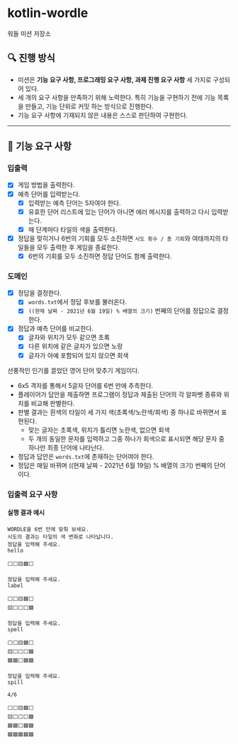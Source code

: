 # kotlin-wordle

워들 미션 저장소

## 🔍 진행 방식

- 미션은 **기능 요구 사항, 프로그래밍 요구 사항, 과제 진행 요구 사항** 세 가지로 구성되어 있다.
- 세 개의 요구 사항을 만족하기 위해 노력한다. 특히 기능을 구현하기 전에 기능 목록을 만들고, 기능 단위로 커밋 하는 방식으로 진행한다.
- 기능 요구 사항에 기재되지 않은 내용은 스스로 판단하여 구현한다.

---

## 🚀 기능 요구 사항

### 입출력

- [x] 게임 방법을 출력한다.
- [x] 예측 단어를 입력받는다.
    - [x] 입력받는 예측 단어는 5자여야 한다.
    - [x] 유효한 단어 리스트에 있는 단어가 아니면 에러 메시지를 출력하고 다시 입력받는다.
    - [x] 매 단계마다 타일의 색을 출력한다.
- [x] 정답을 맞히거나 6번의 기회를 모두 소진하면 `시도 횟수 / 총 기회`와 여태까지의 타일들을 모두 출력한 후 게임을 종료한다.
    - [x] 6번의 기회를 모두 소진하면 정답 단어도 함께 출력한다.

### 도메인

- [x] 정답을 결정한다.
    - [x] `words.txt`에서 정답 후보를 불러온다.
    - [x] `((현재 날짜 - 2021년 6월 19일) % 배열의 크기)` 번째의 단어를 정답으로 결정한다.
- [x] 정답과 예측 단어를 비교한다.
    - [x] 글자와 위치가 모두 같으면 초록
    - [x] 다른 위치에 같은 글자가 있으면 노랑
    - [x] 글자가 아예 포함되어 있지 않으면 회색

선풍적인 인기를 끌었던 영어 단어 맞추기 게임이다.

- 6x5 격자를 통해서 5글자 단어를 6번 만에 추측한다.
- 플레이어가 답안을 제출하면 프로그램이 정답과 제출된 단어의 각 알파벳 종류와 위치를 비교해 판별한다.
- 판별 결과는 흰색의 타일이 세 가지 색(초록색/노란색/회색) 중 하나로 바뀌면서 표현된다.
    - 맞는 글자는 초록색, 위치가 틀리면 노란색, 없으면 회색
    - 두 개의 동일한 문자를 입력하고 그중 하나가 회색으로 표시되면 해당 문자 중 하나만 최종 단어에 나타난다.
- 정답과 답안은 `words.txt`에 존재하는 단어여야 한다.
- 정답은 매일 바뀌며 ((현재 날짜 - 2021년 6월 19일) % 배열의 크기) 번째의 단어이다.

### 입출력 요구 사항

#### 실행 결과 예시

```
WORDLE을 6번 만에 맞춰 보세요.
시도의 결과는 타일의 색 변화로 나타납니다.
정답을 입력해 주세요.
hello

⬜⬜🟨🟩⬜

정답을 입력해 주세요.
label

⬜⬜🟨🟩⬜
🟨⬜⬜⬜🟩

정답을 입력해 주세요.
spell

⬜⬜🟨🟩⬜
🟨⬜⬜⬜🟩
🟩🟩⬜🟩🟩

정답을 입력해 주세요.
spill

4/6

⬜⬜🟨🟩⬜
🟨⬜⬜⬜🟩
🟩🟩⬜🟩🟩
🟩🟩🟩🟩🟩
```
